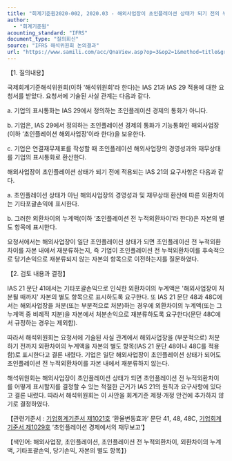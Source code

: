 ```yaml
---
title: "회계기준원2020-002, 2020.03 - 해외사업장이 초인플레이션 상태가 되기 전의 누적외환차이(IAS 21 ‘환율변동효과’, IAS 29 ‘초인플레이션 경제에서의 재무보고’)"
author:
  - "회계기준원"
acounting_standard: "IFRS"
document_type: "질의회신"
source: "IFRS 해석위원회 논의결과"
url: "https://www.samili.com/acc/QnaView.asp?op=3&op2=1&method=title&group=2123-15;1&orgcode=2&searchword=&page=4&code=%ED%9A%8C%EA%B3%84%EA%B8%B0%EC%A4%80%EC%9B%902020%2D002%3A20200331"
---
```

【1. 질의내용】

국제회계기준해석위원회(이하 ‘해석위원회’라 한다)는 IAS 21과 IAS 29 적용에 대한 요청서를 받았다. 요청서에 기술된 사실 관계는 다음과 같다.

a. 기업의 표시통화는 IAS 29에서 정의하는 초인플레이션 경제의 통화가 아니다.

b. 기업은, IAS 29에서 정의하는 초인플레이션 경제의 통화가 기능통화인 해외사업장(이하 ‘초인플레이션 해외사업장’이라 한다)을 보유한다.

c. 기업은 연결재무제표를 작성할 때 초인플레이션 해외사업장의 경영성과와 재무상태를 기업의 표시통화로 환산한다.

해외사업장이 초인플레이션 상태가 되기 전에 적용되는 IAS 21의 요구사항은 다음과 같다.

a. 초인플레이션 상태가 아닌 해외사업장의 경영성과 및 재무상태 환산에 따른 외환차이는 기타포괄손익에 표시한다.

b. 그러한 외환차이의 누계액(이하 ‘초인플레이션 전 누적외환차이’라 한다)은 자본의 별도 항목에 표시한다.

요청서에서는 해외사업장이 일단 초인플레이션 상태가 되면 초인플레이션 전 누적외환차이를 자본 내에서 재분류하는지, 즉 기업이 초인플레이션 전 누적외환차이를 후속적으로 당기손익으로 재분류되지 않는 자본의 항목으로 이전하는지를 질문하였다.

  

【2. 검토 내용과 결정】

IAS 21 문단 41에서는 기타포괄손익으로 인식한 외환차이의 누계액은 '해외사업장이 처분될 때까지' 자본의 별도 항목으로 표시하도록 요구한다. 또 IAS 21 문단 48과 48C에서는 해외사업장을 처분(또는 부분적으로 처분)하는 경우에 외환차이의 누계액(또는 그 누계액 중 비례적 지분)을 자본에서 처분손익으로 재분류하도록 요구한다(문단 48C에서 규정하는 경우는 제외함).

따라서 해석위원회는 요청서에 기술된 사실 관계에서 해외사업장을 (부분적으로) 처분하기 전까지 외환차이의 누계액을 자본의 별도 항목(IAS 21 문단 48이나 48C를 적용함)로 표시한다고 결론 내렸다. 기업은 일단 해외사업장이 초인플레이션 상태가 되어도 초인플레이션 전 누적외환차이를 자본 내에서 재분류하지 않는다.

해석위원회는 해외사업장이 초인플레이션 상태가 되면 초인플레이션 전 누적외환차이를 어떻게 표시할지를 결정할 수 있는 적절한 근거가 IAS 21의 원칙과 요구사항에 있다고 결론 내렸다. 따라서 해석위원회는 이 사안을 회계기준 제정·개정 안건에 추가하지 않기로 결정하였다.

  

【관련기준서 : [기업회계기준서 제1021호](https://www.samili.com/acc/) ‘환율변동효과’ 문단 41, 48, 48C, [기업회계기준서 제1029호](https://www.samili.com/acc/) ‘초인플레이션 경제에서의 재무보고’】

【색인어: 해외사업장, 초인플레이션, 초인플레이션 전 누적외환차이, 외환차이의 누계액, 기타포괄손익, 당기손익, 자본의 별도 항목】}